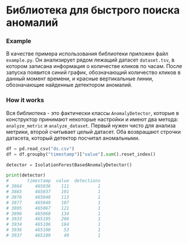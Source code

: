 # Библиотека для быстрого поиска аномалий
### Example
В качестве примера использования библиотеки приложен файл ```example.py```.
Он анализирует рядом лежащий датасет ```dataset.tsv```, в котором записана информация о количестве кликов по часам.
После запуска появится синий график, обозначающий количество кликов в данный момент времени, и красные вертикальные линии, обозначающие найденные детектором аномалий.
### How it works
Вся библиотека - это фактически классы ```AnomalyDetector```, которые в конструктор принимают некоторые настройки и имеют два метода: ```analyze_metric``` и ```analyze_dataset```. Первый нужен чисто для анализа метрики, второй считывает целый датасет. Оба возвращают строчки датасета, который детектор посчитал аномальными.
```python
df = pd.read_csv("ds.csv")
df = df.groupby("timestamp")["value"].sum().reset_index()

detector = IsolationForestBasedAnomalyDetector()

print(detector)
#       timestamp  value  detections
# 3864     465036    111           1
# 3865     465037    101           1
# 3876     465048    113           1
# 3877     465049    107           1
# 3895     465067    121           1
# 3896     465068    134           1
# 3933     465105    206           1
# 3934     465106    184           1
# 3936     465108     53           1
# 3937     465109     49           1
```